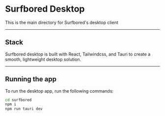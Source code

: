 # Surfbored Desktop
This is the main directory for Surfbored's desktop client

---

## Stack
Surfbored desktop is built with React, Tailwindcss, and Tauri to create a smooth, lightweight desktop solution.

---

## Running the app
To run the desktop app, run the following commands:

```sh
cd surfbored
npm i
npm run tauri dev
```
